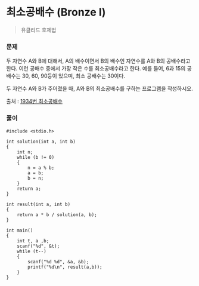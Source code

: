 # 최소공배수 (Bronze I)

> 유클리드 호제법

### 문제 
두 자연수 A와 B에 대해서, A의 배수이면서 B의 배수인 자연수를 A와 B의 공배수라고 한다. 
이런 공배수 중에서 가장 작은 수를 최소공배수라고 한다. 
예를 들어, 6과 15의 공배수는 30, 60, 90등이 있으며, 최소 공배수는 30이다.

두 자연수 A와 B가 주어졌을 때, A와 B의 최소공배수를 구하는 프로그램을 작성하시오.

출처 : [1934번 최소공배수](https://www.acmicpc.net/problem/1934)

### 풀이
```
#include <stdio.h>

int solution(int a, int b) 
{
	int n;
	while (b != 0) 
	{
		n = a % b;
		a = b;
		b = n;
	}
	return a;
}

int result(int a, int b) 
{
	return a * b / solution(a, b);
}

int main()
{
	int t, a ,b;
	scanf("%d", &t);
	while (t--)
	{
		scanf("%d %d", &a, &b);
		printf("%d\n", result(a,b));
	}
}
```
